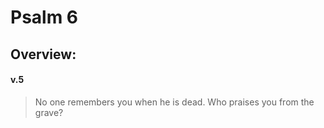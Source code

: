 # Psalm 6

## Overview:


#### v.5
>No one remembers you when he is dead. Who praises you from the grave?

